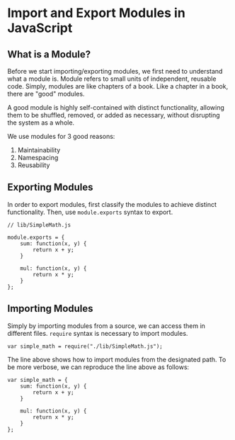 # Import and Export Modules in JavaScript

## What is a Module?

Before we start importing/exporting modules, we first need to understand what a module is.
Module refers to small units of independent, reusable code.
Simply, modules are like chapters of a book.
Like a chapter in a book, there are "good" modules.

A good module is highly self-contained with distinct functionality, allowing them to be shuffled, removed, or added as necessary, without disrupting the system as a whole.

We use modules for 3 good reasons:

1. Maintainability
2. Namespacing
3. Reusability

## Exporting Modules

In order to export modules, first classify the modules to achieve distinct functionality.
Then, use `module.exports` syntax to export.

```
// lib/SimpleMath.js

module.exports = {
    sum: function(x, y) {
        return x + y;
    }

    mul: function(x, y) {
        return x * y;
    }
};
```

## Importing Modules

Simply by importing modules from a source, we can access them in different files.
`require` syntax is necessary to import modules.

```
var simple_math = require("./lib/SimpleMath.js");
```
The line above shows how to import modules from the designated path.
To be more verbose, we can reproduce the line above as follows:

```
var simple_math = {
    sum: function(x, y) {
        return x + y;
    }

    mul: function(x, y) {
        return x * y;
    }
};
```

